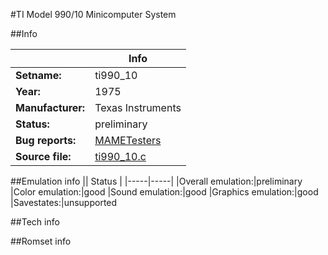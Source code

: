 #TI Model 990/10 Minicomputer System

##Info

||Info|
|-----|-----|
|**Setname:**|ti990_10
|**Year:**|1975
|**Manufacturer:**|Texas Instruments
|**Status:**|preliminary
|**Bug reports:**|[MAMETesters](http://mametesters.org/view_all_set.php?type=1&temporary=y&search=ti990_10.c)
|**Source file:**|[ti990_10.c](https://github.com/mamedev/mame/blob/master/src/mess/drivers/ti990_10.c)

##Emulation info
|| Status |
|-----|-----|
|Overall emulation:|preliminary
|Color emulation:|good
|Sound emulation:|good
|Graphics emulation:|good
|Savestates:|unsupported

##Tech info

##Romset info

<!--- START OF EDITED COMMENT DO NOT TOUCH TEXT ABOVE-->
